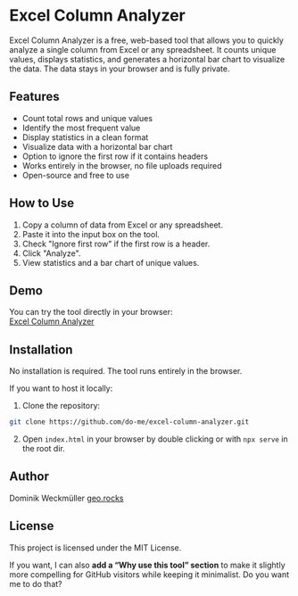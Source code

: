 # Excel Column Analyzer

Excel Column Analyzer is a free, web-based tool that allows you to quickly analyze a single column from Excel or any spreadsheet. It counts unique values, displays statistics, and generates a horizontal bar chart to visualize the data. The data stays in your browser and is fully private.

## Features

- Count total rows and unique values
- Identify the most frequent value
- Display statistics in a clean format
- Visualize data with a horizontal bar chart
- Option to ignore the first row if it contains headers
- Works entirely in the browser, no file uploads required
- Open-source and free to use

## How to Use

1. Copy a column of data from Excel or any spreadsheet.
2. Paste it into the input box on the tool.
3. Check "Ignore first row" if the first row is a header.
4. Click "Analyze".
5. View statistics and a bar chart of unique values.

## Demo

You can try the tool directly in your browser:  
[Excel Column Analyzer](https://github.com/do-me/excel-column-analyzer)

## Installation

No installation is required. The tool runs entirely in the browser.

If you want to host it locally:

1. Clone the repository:

```bash
git clone https://github.com/do-me/excel-column-analyzer.git
````

2. Open `index.html` in your browser by double clicking or with `npx serve` in the root dir.

## Author

Dominik Weckmüller
[geo.rocks](https://geo.rocks)

## License

This project is licensed under the MIT License.

If you want, I can also **add a “Why use this tool” section** to make it slightly more compelling for GitHub visitors while keeping it minimalist. Do you want me to do that?
```
